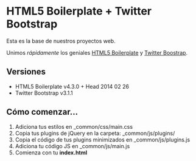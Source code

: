 # HTML5 Boilerplate + Twitter Bootstrap

Esta es la base de nuestros proyectos web.

Unimos *rápidamente* los geniales [HTML5 Boilerplate](http://html5boilerplate.com/) y [Twitter Boostrap](http://getbootstrap.com/).

 
## Versiones
- HTML5 Boilerplate v4.3.0 + Head 2014 02 26 
- Twitter Bootstrap v3.1.1


## Cómo comenzar...
1. Adiciona tus estilos en _common/css/main.css
2. Copia tus plugins de jQuery en la carpeta: _common/js/plugins/
3. Copia el código de tus plugins minimizados en _common/js/plugins.js
4. Adiciona tu código JS en _common/js/main.js
5. Comienza con tu **index.html**
